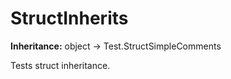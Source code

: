 # StructInherits

**Inheritance:** object → Test.StructSimpleComments  
  
Tests struct inheritance.  

